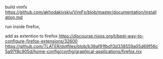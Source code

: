 build vimfx
https://github.com/akhodakivskiy/VimFx/blob/master/documentation/installation.md

run inside firefox,

add as extention to firefox
https://discourse.nixos.org/t/best-way-to-configure-firefox-extensions/32600
https://github.com/TLATER/dotfiles/blob/b39af91fbd13d338559a05d69f56c5a97f8c905d/home-config/config/graphical-applications/firefox.nix


